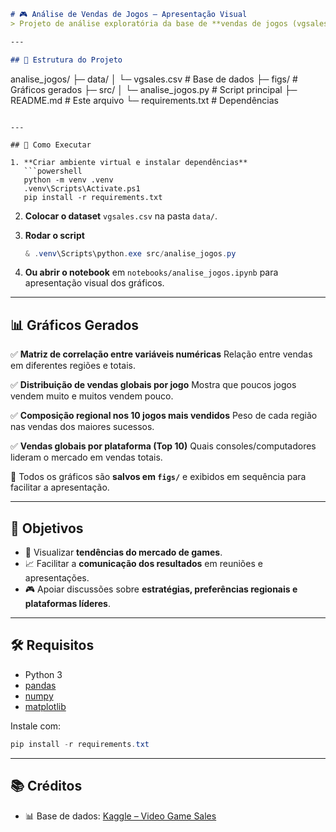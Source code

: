 ```markdown
# 🎮 Análise de Vendas de Jogos – Apresentação Visual
> Projeto de análise exploratória da base de **vendas de jogos (vgsales.csv)**, com geração de **gráficos e insights** para melhor compreensão do mercado de games.

---

## 📂 Estrutura do Projeto
```

analise\_jogos/
├─ data/
│  └─ vgsales.csv       # Base de dados
├─ figs/                # Gráficos gerados
├─ src/
│  └─ analise\_jogos.py  # Script principal
├─ README.md            # Este arquivo
└─ requirements.txt     # Dependências

````

---

## 🚀 Como Executar

1. **Criar ambiente virtual e instalar dependências**  
   ```powershell
   python -m venv .venv
   .venv\Scripts\Activate.ps1
   pip install -r requirements.txt
````

2. **Colocar o dataset** `vgsales.csv` na pasta `data/`.

3. **Rodar o script**

   ```powershell
   & .venv\Scripts\python.exe src/analise_jogos.py
   ```

4. **Ou abrir o notebook** em `notebooks/analise_jogos.ipynb` para apresentação visual dos gráficos.

---

## 📊 Gráficos Gerados

✅ **Matriz de correlação entre variáveis numéricas**
Relação entre vendas em diferentes regiões e totais.

✅ **Distribuição de vendas globais por jogo**
Mostra que poucos jogos vendem muito e muitos vendem pouco.

✅ **Composição regional nos 10 jogos mais vendidos**
Peso de cada região nas vendas dos maiores sucessos.

✅ **Vendas globais por plataforma (Top 10)**
Quais consoles/computadores lideram o mercado em vendas totais.

📌 Todos os gráficos são **salvos em `figs/`** e exibidos em sequência para facilitar a apresentação.

---

## 🎯 Objetivos

* 🔎 Visualizar **tendências do mercado de games**.
* 📈 Facilitar a **comunicação dos resultados** em reuniões e apresentações.
* 🎮 Apoiar discussões sobre **estratégias, preferências regionais e plataformas líderes**.

---

## 🛠️ Requisitos

* Python 3
* [pandas](https://pandas.pydata.org/)
* [numpy](https://numpy.org/)
* [matplotlib](https://matplotlib.org/)

Instale com:

```powershell
pip install -r requirements.txt
```

---

## 📚 Créditos

* 📊 Base de dados: [Kaggle – Video Game Sales](https://www.kaggle.com/datasets/gregorut/videogamesales)

